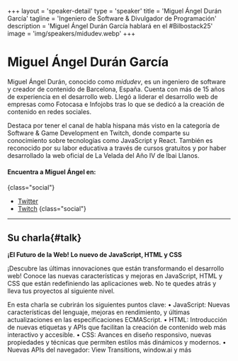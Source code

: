 +++
layout = 'speaker-detail'
type = 'speaker'
title = 'Miguel Ángel Durán García'
tagline = 'Ingeniero de Software & Divulgador de Programación'
description = 'Miguel Ángel Durán García hablará en el #Bilbostack25'
image = 'img/speakers/midudev.webp'
+++

# Miguel Ángel Durán García

Miguel Ángel Durán, conocido como _midudev_, es un ingeniero de software y creador de contenido de Barcelona, España. Cuenta con más de 15 años de experiencia en el desarrollo web. Llegó a liderar el desarrollo web de empresas como Fotocasa e Infojobs tras lo que se dedicó a la creación de contenido en redes sociales.

Destaca por tener el canal de habla hispana más visto en la categoría de Software & Game Development en Twitch, donde comparte su conocimiento sobre tecnologías como JavaScript y React. También es reconocido por su labor educativa a través de cursos gratuitos y por haber desarrollado la web oficial de La Velada del Año IV de Ibai Llanos.

#### Encuentra a Miguel Ángel en:

{class="social"}

- [Twitter](https://x.com/midudev)
- [Twitch](https://twitch.tv/midudev)
  {class="social"}

---  

## Su charla{#talk}
**¡El Futuro de la Web! Lo nuevo de JavaScript, HTML y CSS**

¡Descubre las últimas innovaciones que están transformando el desarrollo web! Conoce las nuevas características y mejoras en JavaScript, HTML y CSS que están redefiniendo las aplicaciones web. No te quedes atrás y lleva tus proyectos al siguiente nivel.

En esta charla se cubrirán los siguientes puntos clave:
• JavaScript: Nuevas características del lenguaje, mejoras en rendimiento, y últimas actualizaciones en las especificaciones ECMAScript.
• HTML: Introducción de nuevas etiquetas y APIs que facilitan la creación de contenido web más interactivo y accesible.
• CSS: Avances en diseño responsivo, nuevas propiedades y técnicas que permiten estilos más dinámicos y modernos.
• Nuevas APIs del navegador: View Transitions, window.ai y más
